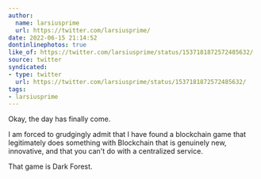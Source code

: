 ```yaml
---
author:
  name: larsiusprime
  url: https://twitter.com/larsiusprime/
date: 2022-06-15 21:14:52
dontinlinephotos: true
like_of: https://twitter.com/larsiusprime/status/1537181872572485632/
source: twitter
syndicated:
- type: twitter
  url: https://twitter.com/larsiusprime/status/1537181872572485632/
tags:
- larsiusprime
---
```


Okay, the day has finally come.



I am forced to grudgingly admit that I have found a blockchain game that legitimately does something with Blockchain that is genuinely new, innovative, and that you can't do with a centralized service.



That game is Dark Forest.